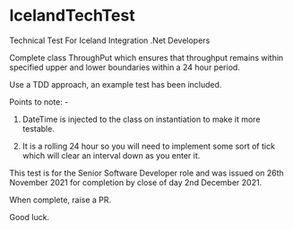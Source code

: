 # IcelandTechTest
Technical Test For Iceland Integration .Net Developers

Complete class ThroughPut which ensures that throughput remains within specified upper and lower boundaries within a 24 hour period.

Use a TDD approach, an example test has been included.

Points to note: -

1. DateTime is injected to the class on instantiation to make it more testable.

2. It is a rolling 24 hour so you will need to implement some sort of tick which will clear an interval down as you enter it.

This test is for the Senior Software Developer role and was issued on 26th November 2021 for completion by close of day 2nd December 2021.

When complete, raise a PR.

Good luck.
